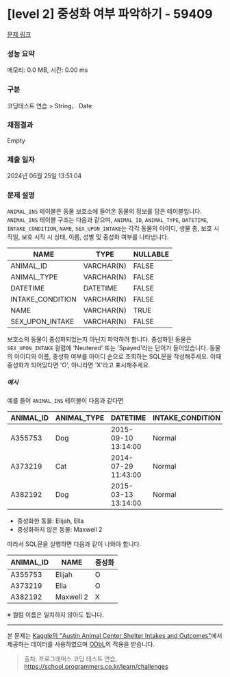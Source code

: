 # [level 2] 중성화 여부 파악하기 - 59409 

[문제 링크](https://school.programmers.co.kr/learn/courses/30/lessons/59409#qna) 

### 성능 요약

메모리: 0.0 MB, 시간: 0.00 ms

### 구분

코딩테스트 연습 > String， Date

### 채점결과

Empty

### 제출 일자

2024년 06월 25일 13:51:04

### 문제 설명

<p><code>ANIMAL_INS</code> 테이블은 동물 보호소에 들어온 동물의 정보를 담은 테이블입니다. <code>ANIMAL_INS</code> 테이블 구조는 다음과 같으며, <code>ANIMAL_ID</code>, <code>ANIMAL_TYPE</code>, <code>DATETIME</code>, <code>INTAKE_CONDITION</code>, <code>NAME</code>, <code>SEX_UPON_INTAKE</code>는 각각 동물의 아이디, 생물 종, 보호 시작일, 보호 시작 시 상태, 이름, 성별 및 중성화 여부를 나타냅니다.</p>
<table class="table">
        <thead><tr>
<th>NAME</th>
<th>TYPE</th>
<th>NULLABLE</th>
</tr>
</thead>
        <tbody><tr>
<td>ANIMAL_ID</td>
<td>VARCHAR(N)</td>
<td>FALSE</td>
</tr>
<tr>
<td>ANIMAL_TYPE</td>
<td>VARCHAR(N)</td>
<td>FALSE</td>
</tr>
<tr>
<td>DATETIME</td>
<td>DATETIME</td>
<td>FALSE</td>
</tr>
<tr>
<td>INTAKE_CONDITION</td>
<td>VARCHAR(N)</td>
<td>FALSE</td>
</tr>
<tr>
<td>NAME</td>
<td>VARCHAR(N)</td>
<td>TRUE</td>
</tr>
<tr>
<td>SEX_UPON_INTAKE</td>
<td>VARCHAR(N)</td>
<td>FALSE</td>
</tr>
</tbody>
      </table>
<p>보호소의 동물이 중성화되었는지 아닌지 파악하려 합니다. 중성화된 동물은 <code>SEX_UPON_INTAKE</code> 컬럼에 'Neutered' 또는 'Spayed'라는 단어가 들어있습니다. 동물의 아이디와 이름, 중성화 여부를 아이디 순으로 조회하는 SQL문을 작성해주세요. 이때 중성화가 되어있다면 'O', 아니라면 'X'라고 표시해주세요.</p>

<h5>예시</h5>

<p>예를 들어 <code>ANIMAL_INS</code> 테이블이 다음과 같다면</p>
<table class="table">
        <thead><tr>
<th>ANIMAL_ID</th>
<th>ANIMAL_TYPE</th>
<th>DATETIME</th>
<th>INTAKE_CONDITION</th>
<th>NAME</th>
<th>SEX_UPON_INTAKE</th>
</tr>
</thead>
        <tbody><tr>
<td>A355753</td>
<td>Dog</td>
<td>2015-09-10 13:14:00</td>
<td>Normal</td>
<td>Elijah</td>
<td>Neutered Male</td>
</tr>
<tr>
<td>A373219</td>
<td>Cat</td>
<td>2014-07-29 11:43:00</td>
<td>Normal</td>
<td>Ella</td>
<td>Spayed Female</td>
</tr>
<tr>
<td>A382192</td>
<td>Dog</td>
<td>2015-03-13 13:14:00</td>
<td>Normal</td>
<td>Maxwell 2</td>
<td>Intact Male</td>
</tr>
</tbody>
      </table>
<ul>
<li>중성화한 동물: Elijah, Ella</li>
<li>중성화하지 않은 동물: Maxwell 2</li>
</ul>

<p>따라서 SQL문을 실행하면 다음과 같이 나와야 합니다. </p>
<table class="table">
        <thead><tr>
<th>ANIMAL_ID</th>
<th>NAME</th>
<th>중성화</th>
</tr>
</thead>
        <tbody><tr>
<td>A355753</td>
<td>Elijah</td>
<td>O</td>
</tr>
<tr>
<td>A373219</td>
<td>Ella</td>
<td>O</td>
</tr>
<tr>
<td>A382192</td>
<td>Maxwell 2</td>
<td>X</td>
</tr>
</tbody>
      </table>
<p>※ 컬럼 이름은 일치하지 않아도 됩니다.</p>

<hr>

<p>본 문제는 <a href="https://www.kaggle.com/aaronschlegel/austin-animal-center-shelter-intakes-and-outcomes" target="_blank" rel="noopener">Kaggle의 "Austin Animal Center Shelter Intakes and Outcomes"</a>에서 제공하는 데이터를 사용하였으며 <a href="https://opendatacommons.org/licenses/odbl/1.0/" target="_blank" rel="noopener">ODbL</a>의 적용을 받습니다.</p>


> 출처: 프로그래머스 코딩 테스트 연습, https://school.programmers.co.kr/learn/challenges